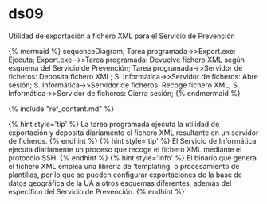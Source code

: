 # ds09

Utilidad de exportación a fichero XML para el Servicio de Prevención

{% mermaid %}
sequenceDiagram;
Tarea programada->>Export.exe: Ejecuta;
Export.exe-->>Tarea programada: Devuelve fichero XML según esquema del Servicio de Prevención;
Tarea programada->>Servidor de ficheros: Deposita fichero XML;
S. Informática->>Servidor de ficheros: Abre sesión;
S. Informática->>Servidor de ficheros: Recoge fichero XML;
S. Informática->>Servidor de ficheros: Cierra sesión;
{% endmermaid %}

{% include "ref_content.md" %}

<!--sec data-title="⌨ Notas de los desarrolladores" data-id="devnotes09" ces-->

{% hint style='tip' %}
La tarea programada ejecuta la utilidad de exportación y deposita diariamente el fichero XML resultante en un servidor de ficheros.
{% endhint %}
{% hint style='tip' %}
El Servicio de Informática ejecuta diariamente un proceso que recoge el fichero XML mediante el protocolo SSH.
{% endhint %}
{% hint style='info' %}
El binario que genera el fichero XML emplea una librería de 'templating' o procesamiento de plantillas, por lo que se pueden configurar exportaciones de la base de datos geográfica de la UA a otros esquemas diferentes, además del específico del Servicio de Prevención.
{% endhint %}

<!--endsec-->
